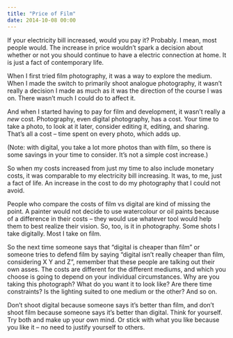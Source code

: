 ```yaml
---
title: "Price of Film"
date: 2014-10-08 00:00
---
```


<import><p>If your electricity bill increased, would you pay it? Probably. I mean, most people would. The increase in price wouldn’t spark a decision about whether or not you should continue to have a electric connection at home. It is just a fact of contemporary life. </p>

<p>When I first tried film photography, it was a way to explore the medium. When I made the switch to primarily shoot analogue photography, it wasn’t really a decision I made as much as it was the direction of the course I was on. There wasn’t much I could do to affect it. </p>

<!-- more -->

<p>And when I started having to pay for film and development, it wasn’t really a <em>new</em> cost. Photography, even digital photography, has a cost. Your time to take a photo, to look at it later, consider editing it, editing, and sharing. That’s all a cost – time spent on every photo, which adds up. </p>

<p>(Note: with digital, you take a lot more photos than with film, so there is some savings in your time to consider. It’s not a simple cost increase.)</p>

<p>So when my costs increased from just my time to also include monetary costs, it was comparable to my electricity bill increasing. It was, to me, just a fact of life. An increase in the cost to do my photography that I could not avoid.</p>

<p>People who compare the costs of film vs digital are kind of missing the point. A painter would not decide to use watercolour or oil paints because of a difference in their costs – they would use whatever tool would help them to best realize their vision. So, too, is it in photography. Some shots I take digitally. Most I take on film. </p>

<p>So the next time someone says that “digital is cheaper than film” or someone tries to defend film by saying “digital isn’t really cheaper than film, considering X Y and Z”, remember that these people are talking out their own asses. The costs are different for the different mediums, and which you choose is going to depend on your individual circumstances. Why are you taking this photograph? What do you want it to look like? Are there time constraints? Is the lighting suited to one medium or the other? And so on. </p>

<p>Don’t shoot digital because someone says it’s better than film, and don’t shoot film because someone says it’s better than digital. Think for yourself. Try both and make up your own mind. Or stick with what you like because you like it – no need to justify yourself to others. </p></import>

